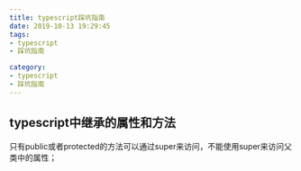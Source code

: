 ```yaml
---
title: typescript踩坑指南
date: 2019-10-13 19:29:45
tags:
- typescript
- 踩坑指南

category:
- typescript
- 踩坑指南
---
```


## typescript中继承的属性和方法
只有public或者protected的方法可以通过super来访问，不能使用super来访问父类中的属性；